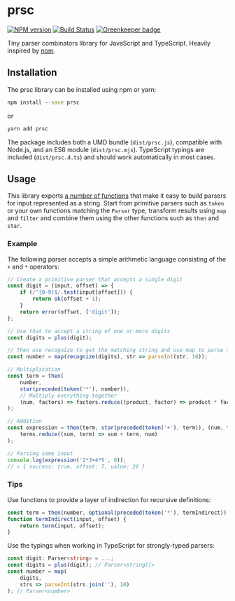 # prsc

[![NPM version](https://badge.fury.io/js/prsc.svg)](https://badge.fury.io/js/prsc)
[![Build Status](https://travis-ci.org/bwrrp/prsc.js.svg?branch=master)](https://travis-ci.org/bwrrp/prsc.js)
[![Greenkeeper badge](https://badges.greenkeeper.io/bwrrp/prsc.js.svg)](https://greenkeeper.io/)

Tiny parser combinators library for JavaScript and TypeScript. Heavily
inspired by [nom](https://github.com/Geal/nom).

## Installation

The prsc library can be installed using npm or yarn:

```bat
npm install --save prsc
```

or

```bat
yarn add prsc
```

The package includes both a UMD bundle (`dist/prsc.js`), compatible with
Node.js, and an ES6 module (`dist/prsc.mjs`). TypeScript typings are included
(`dist/prsc.d.ts`) and should work automatically in most cases.

## Usage

This library exports [a number of functions](./docs/prsc.md) that make it
easy to build parsers for input represented as a string. Start from primitive
parsers such as `token` or your own functions matching the `Parser` type,
transform results using `map` and `filter` and combine them using the other
functions such as `then` and `star`.

### Example

The following parser accepts a simple arithmetic language consisting of the
`+` and `*` operators:

```javascript
// Create a primitive parser that accepts a single digit
const digit = (input, offset) => {
	if (/^[0-9]$/.test(input[offset])) {
		return ok(offset + 1);
	}
	return error(offset, ['digit']);
};

// Use that to accept a string of one or more digits
const digits = plus(digit);

// Then use recognize to get the matching string and use map to parse that into a number
const number = map(recognize(digits), str => parseInt(str, 10));

// Multiplication
const term = then(
	number,
	star(preceded(token('*'), number)),
	// Multiply everything together
	(num, factors) => factors.reduce((product, factor) => product * factor, num)
);

// Addition
const expression = then(term, star(preceded(token('+'), term)), (num, terms) =>
	terms.reduce((sum, term) => sum + term, num)
);

// Parsing some input
console.log(expression('2*3+4*5', 0));
// > { success: true, offset: 7, value: 26 }
```

### Tips

Use functions to provide a layer of indirection for recursive definitions:

```javascript
const term = then(number, optional(preceded(token('*'), termIndirect)), ...);
function termIndirect(input, offset) {
	return term(input, offset);
}
```

Use the typings when working in TypeScript for strongly-typed parsers:

```typescript
const digit: Parser<string> = ...;
const digits = plus(digit); // Parser<string[]>
const number = map(
	digits,
	strs => parseInt(strs.join(''), 10)
); // Parser<number>
```
